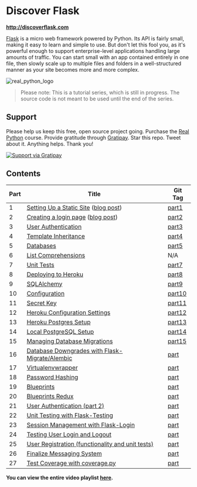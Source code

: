 # Discover Flask

**http://discoverflask.com**

[Flask](http://flask.pocoo.org/) is a micro web framework powered by Python. Its API is fairly small, making it easy to learn and simple to use. But don't let this fool you, as it's powerful enough to support enterprise-level applications handling large amounts of traffic. You can start small with an app contained entirely in one file, then slowly scale up to multiple files and folders in a well-structured manner as your site becomes more and more complex.

![real_python_logo](https://raw.githubusercontent.com/realpython/about/master/rp_small.png)

> Please note: This is a tutorial series, which is still in progress. The source code is not meant to be used until the end of the series.

## Support

Please help us keep this free, open source project going. Purchase the [Real Python](https://realpython.com/) course. Provide gratitude through [Gratipay](https://gratipay.com/mjhea0/). Star this repo. Tweet about it. Anything helps. Thank you!

<a href="https://gratipay.com/mjhea0/">
  <img alt="Support via Gratipay" src="https://cdn.rawgit.com/gratipay/gratipay-badge/2.1.3/dist/gratipay.png"/>
</a>

## Contents


| Part |      Title                | Git Tag |
|------|---------------------------|---------|
| 1    | [Setting Up a Static Site](http://youtu.be/WfpFUmV1d0w) ([blog post](http://www.realpython.com/blog/python/introduction-to-flask-part-1-setting-up-a-static-site)) | [part1](https://github.com/realpython/discover-flask/tree/part1) |
| 2    | [Creating a login page](http://youtu.be/bLA6eBGN-_0) ([blog post](http://www.realpython.com/blog/python/introduction-to-flask-part-2-creating-a-login-page)) | [part2](https://github.com/realpython/discover-flask/tree/part2) |
| 3    | [User Authentication](http://youtu.be/BnBjhmspw4c) | [part3](https://github.com/realpython/discover-flask/tree/part3) |
| 4    | [Template Inheritance](http://youtu.be/hNzruwVPtCE) | [part4](https://github.com/realpython/discover-flask/tree/part4) |
| 5    | [Databases](http://youtu.be/_vrAjAHhUsA) | [part5](https://github.com/realpython/discover-flask/tree/part5) |
| 6    | [List Comprehensions](http://youtu.be/WqmqNC8Teeo) | N/A |
| 7    | [Unit Tests](http://youtu.be/1aHNs1aEATg) | [part7](https://github.com/realpython/discover-flask/tree/part7) |
| 8    | [Deploying to Heroku](http://youtu.be/L9uD74nHvFY) | [part8](https://github.com/realpython/discover-flask/tree/part8) |
| 9    | [SQLAlchemy](https://www.youtube.com/watch?v=kuyrL6krkwA) | [part9](https://github.com/realpython/discover-flask/tree/part9) |
| 10   | [Configuration](https://www.youtube.com/watch?v=4Eww3wVZK2I) | [part10](https://github.com/realpython/discover-flask/tree/part10) |
| 11   | [Secret Key](http://youtu.be/tqu9y4iqKVI) | [part11](https://github.com/realpython/discover-flask/tree/part11) |
| 12   | [Heroku Configuration Settings](http://youtu.be/Y-ONxFkAUJc) | [part12](https://github.com/realpython/discover-flask/tree/part12) |
| 13   | [Heroku Postgres Setup](https://www.youtube.com/watch?v=FD0p-opdyoE) | [part13](https://github.com/realpython/discover-flask/tree/part13) |
| 14   | [Local PostgreSQL Setup](https://www.youtube.com/watch?v=Up3p20rgWCw) | [part14](https://github.com/realpython/discover-flask/tree/part14) |
| 15   | [Managing Database Migrations](http://youtu.be/YJibNSI-iaE) | [part15](https://github.com/realpython/discover-flask/tree/part15) |
| 16   | [Database Downgrades with Flask-Migrate/Alembic](http://youtu.be/5UT1binVuYc) | [part](https://github.com/realpython/discover-flask/tree/part2) |
| 17   | [Virtualenvwrapper](http://youtu.be/thHNYVrY0lU) | [part](https://github.com/realpython/discover-flask/tree/part2) |
| 18   | [Password Hashing](http://youtu.be/LTJH5Mdgn4w) | [part](https://github.com/realpython/discover-flask/tree/part2) |
| 19   | [Blueprints](http://youtu.be/AeI_rBeZmwg) | [part](https://github.com/realpython/discover-flask/tree/part2) |
| 20   | [Blueprints Redux](http://youtu.be/TwNp1UagE9U) | [part](https://github.com/realpython/discover-flask/tree/part2) |
| 21   | [User Authentication (part 2)](http://youtu.be/_pzMDIi5BuI) | [part](https://github.com/realpython/discover-flask/tree/part2) |
| 22   | [Unit Testing with Flask-Testing](http://youtu.be/WDh_VQ41kYI) | [part](https://github.com/realpython/discover-flask/tree/part2) |
| 23   | [Session Management with Flask-Login](http://youtu.be/rJGMOOSnHL0) | [part](https://github.com/realpython/discover-flask/tree/part2) |
| 24   | [Testing User Login and Logout](https://www.youtube.com/watch?v=v0fp1O7zCUY) | [part](https://github.com/realpython/discover-flask/tree/part2) |
| 25   | [User Registration (functionality and unit tests)](http://youtu.be/kt4PEa5tsVw) | [part](https://github.com/realpython/discover-flask/tree/part2) |
| 26   | [Finalize Messaging System](http://youtu.be/WnT188ePHg4) | [part](https://github.com/realpython/discover-flask/tree/part2) |
| 27   | [Test Coverage with coverage.py](http://youtu.be/7Aqcn0-uAr0) | [part](https://github.com/realpython/discover-flask/tree/part2) |

**You can view the entire video playlist [here](http://www.youtube.com/watch?v=WfpFUmV1d0w&list=PLLjmbh6XPGK4ISY747FUHXEl9lBxre4mM&feature=share).**

